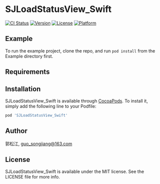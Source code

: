 # SJLoadStatusView_Swift

[![CI Status](https://img.shields.io/travis/郭松江/SJLoadStatusView_Swift.svg?style=flat)](https://travis-ci.org/郭松江/SJLoadStatusView_Swift)
[![Version](https://img.shields.io/cocoapods/v/SJLoadStatusView_Swift.svg?style=flat)](https://cocoapods.org/pods/SJLoadStatusView_Swift)
[![License](https://img.shields.io/cocoapods/l/SJLoadStatusView_Swift.svg?style=flat)](https://cocoapods.org/pods/SJLoadStatusView_Swift)
[![Platform](https://img.shields.io/cocoapods/p/SJLoadStatusView_Swift.svg?style=flat)](https://cocoapods.org/pods/SJLoadStatusView_Swift)

## Example

To run the example project, clone the repo, and run `pod install` from the Example directory first.

## Requirements

## Installation

SJLoadStatusView_Swift is available through [CocoaPods](https://cocoapods.org). To install
it, simply add the following line to your Podfile:

```ruby
pod 'SJLoadStatusView_Swift'
```

## Author

郭松江, guo_songjiang@163.com

## License

SJLoadStatusView_Swift is available under the MIT license. See the LICENSE file for more info.
